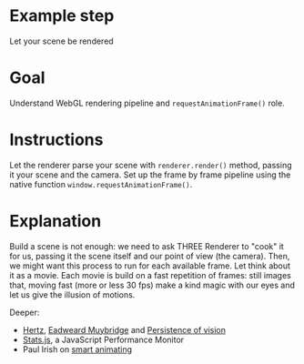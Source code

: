 Example step
============
Let your scene be rendered

Goal
====
Understand WebGL rendering pipeline and `requestAnimationFrame()` role.

Instructions
============
Let the renderer parse your scene with `renderer.render()` method, passing it your scene and the camera.
Set up the frame by frame pipeline using the native function `window.requestAnimationFrame()`.

Explanation
===========
Build a scene is not enough: we need to ask THREE Renderer to "cook" it for us, passing it the scene itself and our point of view (the camera).
Then, we might want this process to run for each available frame. Let think about it as a movie. Each movie is build on a fast repetition of frames: still images that, moving fast (more or less 30 fps) make a kind magic with our eyes and let us give the illusion of motions.

Deeper:
+ [Hertz](http://en.wikipedia.org/wiki/Hertz), [Eadweard Muybridge](en.wikipedia.org/wiki/Eadweard_Muybridge) and [Persistence of vision](http://en.wikipedia.org/wiki/Persistence_of_vision)
+ [Stats.js](https://github.com/mrdoob/stats.js/), a JavaScript Performance Monitor
+ Paul Irish on [smart animating](http://www.paulirish.com/2011/requestanimationframe-for-smart-animating/)

